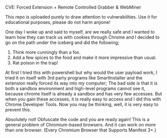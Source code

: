 CVE: Forced Extension + Remote Controlled Grabber & WebMiner

This repo is uploaded purely to draw attention to vulnerabilities. Use it for educational purposes, please do not harm anyone!

One day I woke up and said to myself, are we really safe and I wanted to learn how they can track us with cookies through Chrome and I decided to go on the path under the iceberg and did the following;

1) Think more cunningly than a fox.
2) Add a few spices to the food and make it more impressive than usual.
3) Rat poison in the trap!

At first I tried this with powershell but why would the user payload work, I tried it on itself with 3rd party programs like SmartInstaller and the extension really forced its way into my computer; The bad side is that it is both a sandbox environment and high-level programs cannot see it, because chrome itself is already a sandbox and has very few accesses. But when you gain these accesses, it is really easy to access and I did this with Chrome Developer Tools. Now you may be thinking, well, it is very easy to prevent this.

Absolutely not! Obfuscate the code and you are ready again! This is a general problem of Chromium-based browsers. And it can work on more than one browser. (Every Chromium Browser that Supports Manifest 3+.)